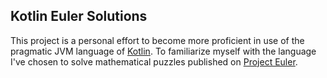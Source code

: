 ## Kotlin Euler Solutions
This project is a personal effort to become more proficient in use of the pragmatic JVM language of
[Kotlin](https://kotlinlang.org/). To familiarize myself with the language I've chosen to solve mathematical puzzles
published on [Project Euler](https://projecteuler.net/).